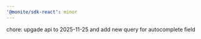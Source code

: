 ```yaml
---
'@monite/sdk-react': minor
---
```


chore: upgade api to 2025-11-25 and add new query for autocomplete field

